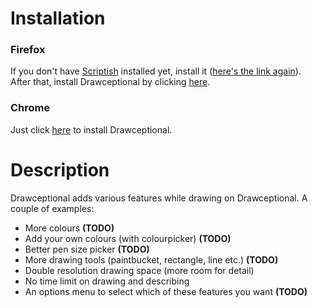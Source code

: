# Installation
### Firefox
If you don't have [Scriptish](https://addons.mozilla.org/firefox/addon/scriptish/) installed yet, install it ([here's the link again](https://addons.mozilla.org/firefox/addon/scriptish/)).  
After that, install Drawceptional by clicking [here](https://raw.github.com/Paperfold/Drawceptional/master/drawceptional.user.js).

### Chrome
Just click [here](https://raw.github.com/Paperfold/Drawceptional/master/drawceptional.user.js) to install Drawceptional.

# Description
Drawceptional adds various features while drawing on Drawceptional. A couple of examples:

- More colours **(TODO)**
- Add your own colours (with colourpicker) **(TODO)**
- Better pen size picker **(TODO)**
- More drawing tools (paintbucket, rectangle, line etc.) **(TODO)**
- Double resolution drawing space (more room for detail)
- No time limit on drawing and describing
- An options menu to select which of these features you want **(TODO)**